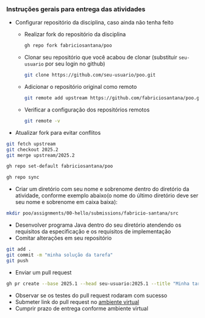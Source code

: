 ### Instruções gerais para entrega das atividades

* Configurar repositório da disciplina, caso ainda não tenha feito
    * Realizar fork do repositório da disciplina
        ```bash
        gh repo fork fabriciosantana/poo
        ```
   
    * Clonar seu repositório que você acabou de clonar (substituir `seu-usuario` por seu login no github)
        ```bash
        git clone https://github.com/seu-usuario/poo.git
        ```
   
    * Adicionar o repositório original como remoto
        ```bash
        git remote add upstream https://github.com/fabriciosantana/poo.git
        ```
   
    * Verificar a configuração dos repositórios remotos
        ```bash
        git remote -v
        ```

* Atualizar fork para evitar conflitos
```bash
git fetch upstream
git checkout 2025.2
git merge upstream/2025.2
```

```bash
gh repo set-default fabriciosantana/poo
```

```bash
gh repo sync
```

* Criar um diretório com seu nome e sobrenome dentro do diretório da atividade, conforme exemplo abaixo(o nome do último diretório deve ser seu nome e sobrenome em caixa baixa):
```bash
mkdir poo/assignments/00-hello/submissions/fabricio-santana/src  
```
* Desenvolver programa Java dentro do seu diretório atendendo os requisitos da especificação e os requisitos de implementação
* Comitar alterações em seu repositório
```bash
git add .   
git commit -m "minha solução da tarefa"
git push
```
* Enviar um pull request
```bash
gh pr create --base 2025.1 --head seu-usuario:2025.1 --title "Minha tarefa XXX" --body "Descrição das alterações realizadas."
```
* Observar se os testes do pull request rodaram com sucesso
* Submeter link do pull request no [ambiente virtual](https://ambientevirtual.idp.edu.br/)
* Cumprir prazo de entrega conforme ambiente virtual